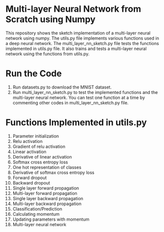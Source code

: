# Multi-layer Neural Network from Scratch using Numpy

This repository shows the sketch implementation of a multi-layer neural network using numpy. The utils.py file implements various functions used in a deep neural network. The multi_layer_nn_sketch.py file tests the functions implemented in utils.py file. It also trains and tests a multi-layer neural network using the functions from utils.py.

# Run the Code
1. Run datasets.py to download the MNIST dataset.
2. Run multi_layer_nn_sketch.py to test the implemented functions and the multi-layer neural network. You can test one function at a time by commenting other codes in multi_layer_nn_sketch.py file.

# Functions Implemented in utils.py
1. Parameter initialization
2. Relu activation
3. Gradient of relu activation
4. Linear activation
5. Derivative of linear activation
6. Softmax cross entropy loss
7. One hot representation of classes
8. Derivative of softmax cross entropy loss
9. Forward dropout
10. Backward dropout
11. Single layer forward propagation
12. Multi-layer forward propagation
13. Single layer backward propagation
14. Multi-layer backward propagation
15. Classification/Prediction
16. Calculating momentum
17. Updating parameters with momentum
18. Multi-layer neural network
